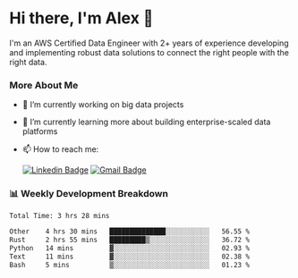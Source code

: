 # Hi there, I'm Alex  👋

I'm an AWS Certified Data Engineer with 2+ years of experience developing and implementing robust data solutions to connect the right people with the right data. 

### More About Me

- 🔭 I’m currently working on big data projects
- 🌱 I’m currently learning more about building enterprise-scaled data platforms
- 📫 How to reach me:

  [![Linkedin Badge](https://img.shields.io/badge/LinkedIn-0077B5?style=for-the-badge&logo=linkedin&logoColor=white)](https://www.linkedin.com/in/itsalexchen) [![Gmail Badge](https://img.shields.io/badge/Gmail-D14836?style=for-the-badge&logo=gmail&logoColor=white)](mailto:itsalexchen@gmail.com)




### 📊 Weekly Development Breakdown
<!--START_SECTION:waka-->

```txt
Total Time: 3 hrs 28 mins

Other    4 hrs 30 mins   ██████████████░░░░░░░░░░░   56.55 %
Rust     2 hrs 55 mins   █████████▒░░░░░░░░░░░░░░░   36.72 %
Python   14 mins         ▓░░░░░░░░░░░░░░░░░░░░░░░░   02.93 %
Text     11 mins         ▓░░░░░░░░░░░░░░░░░░░░░░░░   02.38 %
Bash     5 mins          ▒░░░░░░░░░░░░░░░░░░░░░░░░   01.23 %
```

<!--END_SECTION:waka-->
